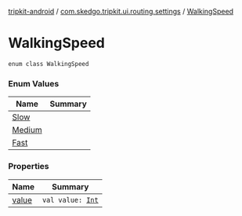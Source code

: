 [tripkit-android](../../index.md) / [com.skedgo.tripkit.ui.routing.settings](../index.md) / [WalkingSpeed](./index.md)

# WalkingSpeed

`enum class WalkingSpeed`

### Enum Values

| Name | Summary |
|---|---|
| [Slow](-slow.md) |  |
| [Medium](-medium.md) |  |
| [Fast](-fast.md) |  |

### Properties

| Name | Summary |
|---|---|
| [value](value.md) | `val value: `[`Int`](https://kotlinlang.org/api/latest/jvm/stdlib/kotlin/-int/index.html) |
